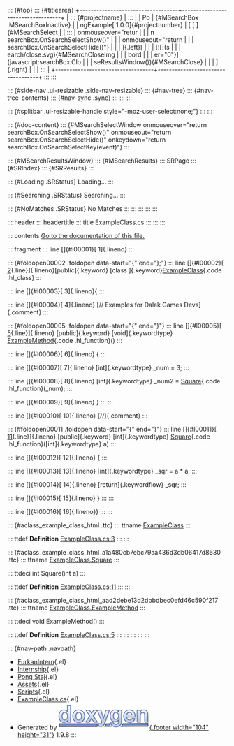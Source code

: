 ::: {#top}
::: {#titlearea}
+-----------------------------------+-----------------------------------+
| ::: {#projectname}                | :::                               |
| Po                                | {#MSearchBox .MSearchBoxInactive} |
| ngExample[ 1.0.0]{#projectnumber} | [ [ ]{#MSearchSelect              |
| :::                               | onmouseover="retur                |
|                                   | n searchBox.OnSearchSelectShow()" |
|                                   | onmouseout="return                |
|                                   |  searchBox.OnSearchSelectHide()"} |
|                                   | ]{.left}[                         |
|                                   | [![](s                            |
|                                   | earch/close.svg){#MSearchCloseImg |
|                                   | bord                              |
|                                   | er="0"}](javascript:searchBox.Clo |
|                                   | seResultsWindow()){#MSearchClose} |
|                                   | ]{.right}                         |
|                                   | :::                               |
+-----------------------------------+-----------------------------------+
:::
:::

::: {#side-nav .ui-resizable .side-nav-resizable}
::: {#nav-tree}
::: {#nav-tree-contents}
::: {#nav-sync .sync}
:::
:::
:::

::: {#splitbar .ui-resizable-handle style="-moz-user-select:none;"}
:::
:::

::: {#doc-content}
::: {#MSearchSelectWindow onmouseover="return searchBox.OnSearchSelectShow()" onmouseout="return searchBox.OnSearchSelectHide()" onkeydown="return searchBox.OnSearchSelectKey(event)"}
:::

::: {#MSearchResultsWindow}
::: {#MSearchResults}
::: SRPage
::: {#SRIndex}
::: {#SRResults}
:::

::: {#Loading .SRStatus}
Loading\...
:::

::: {#Searching .SRStatus}
Searching\...
:::

::: {#NoMatches .SRStatus}
No Matches
:::
:::
:::
:::
:::

::: header
::: headertitle
::: title
ExampleClass.cs
:::
:::
:::

::: contents
[Go to the documentation of this file.](_example_class_8cs.html)

::: fragment
::: line
[]{#l00001}[ 1]{.lineno}
:::

::: {#foldopen00002 .foldopen data-start="{" end="};"}
::: line
[]{#l00002}[
[2](class_example_class.html){.line}]{.lineno}[public]{.keyword} [class
]{.keyword}[ExampleClass](class_example_class.html){.code .hl_class}
:::

::: line
[]{#l00003}[ 3]{.lineno}{
:::

::: line
[]{#l00004}[ 4]{.lineno} [// Examples for Dalak Games Devs]{.comment}
:::

::: {#foldopen00005 .foldopen data-start="{" end="}"}
::: line
[]{#l00005}[
[5](class_example_class.html#aad2debe13d2dbbdbec0efd46c590f217){.line}]{.lineno}
[public]{.keyword} [void]{.keywordtype}
[ExampleMethod](class_example_class.html#aad2debe13d2dbbdbec0efd46c590f217){.code
.hl_function}()
:::

::: line
[]{#l00006}[ 6]{.lineno} {
:::

::: line
[]{#l00007}[ 7]{.lineno} [int]{.keywordtype} \_num = 3;
:::

::: line
[]{#l00008}[ 8]{.lineno} [int]{.keywordtype} \_num2 =
[Square](class_example_class.html#a1a480cb7ebc79aa436d3db06417d8630){.code
.hl_function}(\_num);
:::

::: line
[]{#l00009}[ 9]{.lineno} }
:::
:::

::: line
[]{#l00010}[ 10]{.lineno} [//]{.comment}
:::

::: {#foldopen00011 .foldopen data-start="{" end="}"}
::: line
[]{#l00011}[
[11](class_example_class.html#a1a480cb7ebc79aa436d3db06417d8630){.line}]{.lineno}
[public]{.keyword} [int]{.keywordtype}
[Square](class_example_class.html#a1a480cb7ebc79aa436d3db06417d8630){.code
.hl_function}([int]{.keywordtype} a)
:::

::: line
[]{#l00012}[ 12]{.lineno} {
:::

::: line
[]{#l00013}[ 13]{.lineno} [int]{.keywordtype} \_sqr = a \* a;
:::

::: line
[]{#l00014}[ 14]{.lineno} [return]{.keywordflow} \_sqr;
:::

::: line
[]{#l00015}[ 15]{.lineno} }
:::
:::

::: line
[]{#l00016}[ 16]{.lineno}}
:::
:::

::: {#aclass_example_class_html .ttc}
::: ttname
[ExampleClass](class_example_class.html)
:::

::: ttdef
**Definition**
[ExampleClass.cs:3](_example_class_8cs_source.html#l00002)
:::
:::

::: {#aclass_example_class_html_a1a480cb7ebc79aa436d3db06417d8630 .ttc}
::: ttname
[ExampleClass.Square](class_example_class.html#a1a480cb7ebc79aa436d3db06417d8630)
:::

::: ttdeci
int Square(int a)
:::

::: ttdef
**Definition**
[ExampleClass.cs:11](_example_class_8cs_source.html#l00011)
:::
:::

::: {#aclass_example_class_html_aad2debe13d2dbbdbec0efd46c590f217 .ttc}
::: ttname
[ExampleClass.ExampleMethod](class_example_class.html#aad2debe13d2dbbdbec0efd46c590f217)
:::

::: ttdeci
void ExampleMethod()
:::

::: ttdef
**Definition**
[ExampleClass.cs:5](_example_class_8cs_source.html#l00005)
:::
:::
:::
:::
:::

::: {#nav-path .navpath}
-   [FurkanIntern](dir_1dcde7ea5adb4470e937f2f1c0036389.html){.el}
-   [Internship](dir_db18fc5b59b71647f21f3d49fd35b7b1.html){.el}
-   [Pong Staj](dir_7f2202f332a95df5c6e50699b596c7b9.html){.el}
-   [Assets](dir_b7568e80c0eb65df54ebd3d006b23e5e.html){.el}
-   [Scripts](dir_97d71e10d40891aefe860af68a8d9ea5.html){.el}
-   [ExampleClass.cs](_example_class_8cs.html){.el}
-   Generated by [![doxygen](doxygen.svg){.footer width="104"
    height="31"}](https://www.doxygen.org/index.html) 1.9.8
:::
